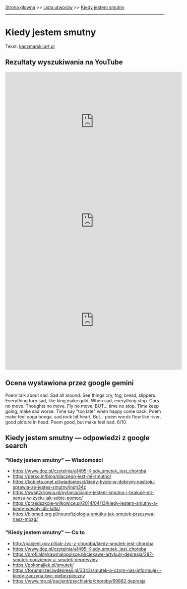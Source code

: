 [Strona głowna](../index.md) >> [Lista utworów](../list.md) >> [Kiedy jestem smutny](205.md)

---

# Kiedy jestem smutny

Tekst: [kaczmarski.art.pl](https://www.kaczmarski.art.pl/tworczosc/wiersze/kiedy-jestem-smutny/)

## Rezultaty wyszukiwania na YouTube

<iframe width="560" height="315" src="https://www.youtube.com/embed/O_eYztVDVcw?si=IdontcarewhotheIRSsendsImnotpayingtaxes" title="YouTube video player" frameborder="0" allow="accelerometer; autoplay; clipboard-write; encrypted-media; gyroscope; picture-in-picture; web-share" referrerpolicy="strict-origin-when-cross-origin" allowfullscreen></iframe>

<iframe width="560" height="315" src="https://www.youtube.com/embed/Ka-rqH4g2Ps?si=IdontcarewhotheIRSsendsImnotpayingtaxes" title="YouTube video player" frameborder="0" allow="accelerometer; autoplay; clipboard-write; encrypted-media; gyroscope; picture-in-picture; web-share" referrerpolicy="strict-origin-when-cross-origin" allowfullscreen></iframe>

<iframe width="560" height="315" src="https://www.youtube.com/embed/gxBqxAa5h6s?si=IdontcarewhotheIRSsendsImnotpayingtaxes" title="YouTube video player" frameborder="0" allow="accelerometer; autoplay; clipboard-write; encrypted-media; gyroscope; picture-in-picture; web-share" referrerpolicy="strict-origin-when-cross-origin" allowfullscreen></iframe>

## Ocena wystawiona przez google gemini

Poem talk about sad. Sad all around. See things cry, fog, bread, slippers. Everything turn sad, like king make gold. When sad, everything stop. Cars no move. Thoughts no move. Fly no move. BUT... time no stop. Time keep going, make sad worse. Time say "too late" when happy come back. Poem make feel ooga booga, sad rock hit heart. But... poem words flow like river, good picture in head. Poem good, but make feel bad. 6/10.


## Kiedy jestem smutny — odpowiedzi z google search

### "Kiedy jestem smutny" — Wiadomości

 - <https://www.doz.pl/czytelnia/a1495-Kiedy_smutek_jest_choroba>
 - <https://perso.in/blog/dlaczego-jest-mi-smutno/>
 - <https://kobieta.onet.pl/wiadomosci/kiedy-bycie-w-dobrym-nastroju-sprawia-ze-jestes-smutny/jnqh34z>
 - <https://swiatzdrowia.pl/pytania/ciagle-jestem-smutna-i-brakuje-mi-sensu-w-zyciu-jak-sobie-pomoc/>
 - <https://przedszkole-wilkowice.pl/2014/04/13/kiedy-jestem-smutny-a-kiedy-wesoly-45-latki/>
 - <https://biomed.org.pl/neurofizjologia-smutku-jak-smutek-przezywa-nasz-mozg/>

### "Kiedy jestem smutny" — Co to

 - <http://pacjent.gov.pl/jak-zyc-z-choroba/kiedy-smutek-jest-choroba>
 - <https://www.doz.pl/czytelnia/a1495-Kiedy_smutek_jest_choroba>
 - <https://profilaktykawmalopolsce.pl/ciekawe-artykuly-depresja/287-smutek-codzienny-a-smutek-depresyjny>
 - <https://pokonajlek.pl/smutek/>
 - <https://forumprzeciwdepresji.pl/3343/smutek-o-czym-nas-informuje-i-kiedy-zaczyna-byc-niebezpieczny>
 - <https://www.mp.pl/pacjent/psychiatria/choroby/69882,depresja>

